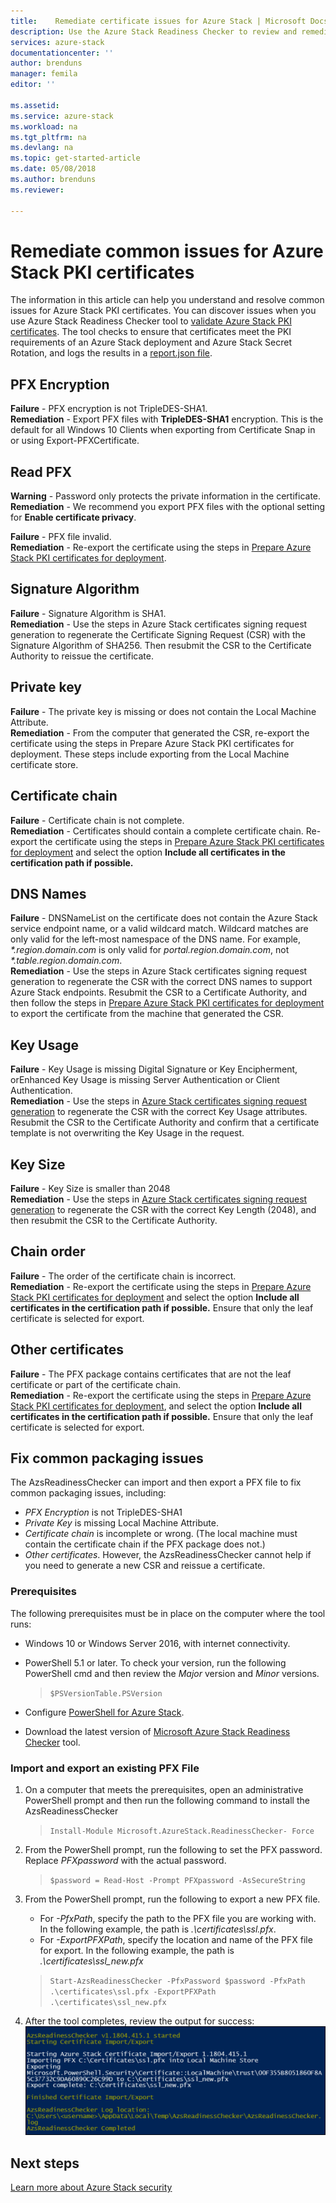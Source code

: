```yaml
---
title:    Remediate certificate issues for Azure Stack | Microsoft Docs
description: Use the Azure Stack Readiness Checker to review and remediate certificate issues.
services: azure-stack
documentationcenter: ''
author: brenduns
manager: femila
editor: ''

ms.assetid:
ms.service: azure-stack
ms.workload: na
ms.tgt_pltfrm: na
ms.devlang: na
ms.topic: get-started-article
ms.date: 05/08/2018
ms.author: brenduns
ms.reviewer:

---
```



# Remediate common issues for Azure Stack PKI certificates
The information in this article can help you understand and resolve common issues for Azure Stack PKI certificates. You can discover issues when you use Azure Stack Readiness Checker tool to [validate Azure Stack PKI certificates](azure-stack-validate-pki-certs.md). The tool checks to ensure that certificates meet the PKI requirements of an Azure Stack deployment and Azure Stack Secret Rotation, and logs the results in a [report.json file](azure-stack-validation-report.md).  

## PFX Encryption
**Failure** - PFX encryption is not TripleDES-SHA1.   
**Remediation** - Export PFX files with **TripleDES-SHA1** encryption. This is the default for all Windows 10 Clients when exporting from Certificate Snap in or using Export-PFXCertificate. 

## Read PFX
**Warning** - Password only protects the private information in the certificate.  
**Remediation** - We recommend you export PFX files with the optional setting for **Enable certificate privacy**.  

**Failure** - PFX file invalid.  
**Remediation** - Re-export the certificate using the steps in [Prepare Azure Stack PKI certificates for deployment](azure-stack-prepare-pki-certs.md).

## Signature Algorithm
**Failure** - Signature Algorithm is SHA1.    
**Remediation** - Use the steps in Azure Stack certificates signing request generation to regenerate the Certificate Signing Request (CSR) with the Signature Algorithm of SHA256. Then resubmit the CSR to the Certificate Authority to reissue the certificate.

## Private key
**Failure** - The private key is missing or does not contain the Local Machine Attribute.  
**Remediation** - From the computer that generated the CSR, re-export the certificate using the steps in Prepare Azure Stack PKI certificates for deployment. These steps include exporting from the Local Machine certificate store.

## Certificate chain
**Failure** - Certificate chain is not complete.  
**Remediation** - Certificates should contain a complete certificate chain.  Re-export the certificate using the steps in  [Prepare Azure Stack PKI certificates for deployment](azure-stack-prepare-pki-certs.md) and select the option **Include all certificates in the certification path if possible.**

## DNS Names
**Failure** - DNSNameList on the certificate does not contain the Azure Stack service endpoint name, or a valid wildcard match.  Wildcard matches are only valid for the left-most namespace of the DNS name. For example, _*.region.domain.com_ is only valid for *portal.region.domain.com*, not _*.table.region.domain.com_.  
**Remediation** - Use the steps in Azure Stack certificates signing request generation to regenerate the CSR with the correct DNS names to support Azure Stack endpoints. Resubmit the CSR to a Certificate Authority, and then follow the steps in [Prepare Azure Stack PKI certificates for deployment](azure-stack-prepare-pki-certs.md) to export the certificate from the machine that generated the CSR.  

## Key Usage
**Failure** - Key Usage is missing Digital Signature or Key Encipherment, orEnhanced Key Usage is missing Server Authentication or Client Authentication.  
**Remediation** - Use the steps in [Azure Stack certificates signing request generation](azure-stack-get-pki-certs.md) to regenerate the CSR with the correct Key Usage attributes.  Resubmit the CSR to the Certificate Authority and confirm that a certificate template is not overwriting the Key Usage in the request.

## Key Size
**Failure** - Key Size is smaller than 2048    
**Remediation** - Use the steps in [Azure Stack certificates signing request generation](azure-stack-get-pki-certs.md) to regenerate the CSR  with the correct Key Length (2048), and then resubmit the CSR to the Certificate Authority.

## Chain order
**Failure** - The order of the certificate chain is incorrect.  
**Remediation** - Re-export the certificate using the steps in  [Prepare Azure Stack PKI certificates for deployment](azure-stack-prepare-pki-certs.md) and select the option **Include all certificates in the certification path if possible.** Ensure that only the leaf certificate is selected for export. 

## Other certificates
**Failure** - The PFX package contains certificates that are not the leaf certificate or part of the certificate chain.  
**Remediation** - Re-export the certificate using the steps in [Prepare Azure Stack PKI certificates for deployment](azure-stack-prepare-pki-certs.md), and  select the option **Include all certificates in the certification path if possible.** Ensure that only the leaf certificate is selected for export.

## Fix common packaging issues
The AzsReadinessChecker can import and then export a PFX file to fix common packaging issues, including: 
 - *PFX Encryption* is not TripleDES-SHA1
 - *Private Key* is missing Local Machine Attribute.
 - *Certificate chain* is incomplete or wrong. (The local machine must contain the certificate chain if the PFX package does not.) 
 - *Other certificates*.
However, the AzsReadinessChecker cannot help if you need to generate a new CSR and reissue a certificate. 

### Prerequisites
The following prerequisites must be in place on the computer where the tool runs: 
 - Windows 10 or Windows Server 2016, with internet connectivity.
 - PowerShell 5.1 or later. To check your version, run the following PowerShell cmd and then review the *Major* version and *Minor* versions.

   > `$PSVersionTable.PSVersion`
 - Configure [PowerShell for Azure Stack](azure-stack-powershell-install.md). 
 - Download the latest version of [Microsoft Azure Stack Readiness Checker](https://aka.ms/AzsReadinessChecker) tool.

### Import and export an existing PFX File
1. On a computer that meets the prerequisites, open an administrative PowerShell prompt and then run the following command to install the AzsReadinessChecker  
   > `Install-Module Microsoft.AzureStack.ReadinessChecker- Force`

2. From the PowerShell prompt, run the following to set the PFX password. Replace *PFXpassword* with the actual password. 
   > `$password = Read-Host -Prompt PFXpassword -AsSecureString`

3. From the PowerShell prompt, run the following to export a new PFX file.
   - For *-PfxPath*, specify the path to the PFX file you are working with.  In the following example, the path is *.\certificates\ssl.pfx*.
   - For *-ExportPFXPath*, specify the location and name of the PFX file for export.  In the following example, the path is *.\certificates\ssl_new.pfx*

   > `Start-AzsReadinessChecker -PfxPassword $password -PfxPath .\certificates\ssl.pfx -ExportPFXPath .\certificates\ssl_new.pfx`  

4. After the tool completes, review the output for success: 
![results](./media/azure-stack-remediate-certs/remediate-results.png)

## Next steps
[Learn more about Azure Stack security](azure-stack-rotate-secrets.md)
